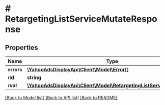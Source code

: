 # # RetargetingListServiceMutateResponse

## Properties

Name | Type | Description | Notes
------------ | ------------- | ------------- | -------------
**errors** | [**\YahooAdsDisplayApi\Client\Model\Error[]**](Error.md) |  | [optional]
**rid** | **string** |  | [optional]
**rval** | [**\YahooAdsDisplayApi\Client\Model\RetargetingListServiceReturnValue**](RetargetingListServiceReturnValue.md) |  | [optional]

[[Back to Model list]](../../README.md#models) [[Back to API list]](../../README.md#endpoints) [[Back to README]](../../README.md)
